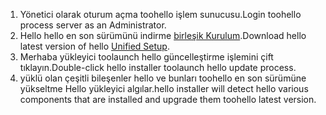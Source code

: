 1. <span data-ttu-id="f9ad5-101">Yönetici olarak oturum açma toohello işlem sunucusu.</span><span class="sxs-lookup"><span data-stu-id="f9ad5-101">Login toohello process server as an Administrator.</span></span>
2. <span data-ttu-id="f9ad5-102">Hello hello en son sürümünü indirme [birleşik Kurulum](http://aka.ms/unifiedinstaller).</span><span class="sxs-lookup"><span data-stu-id="f9ad5-102">Download hello latest version of hello [Unified Setup](http://aka.ms/unifiedinstaller).</span></span>
3. <span data-ttu-id="f9ad5-103">Merhaba yükleyici toolaunch hello güncelleştirme işlemini çift tıklayın.</span><span class="sxs-lookup"><span data-stu-id="f9ad5-103">Double-click hello installer toolaunch hello update process.</span></span>
4. <span data-ttu-id="f9ad5-104">yüklü olan çeşitli bileşenler hello ve bunları toohello en son sürümüne yükseltme Hello yükleyici algılar.</span><span class="sxs-lookup"><span data-stu-id="f9ad5-104">hello installer will detect hello various components that are installed and upgrade them toohello latest version.</span></span>

